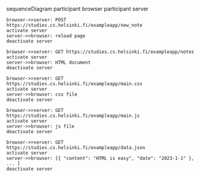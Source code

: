 sequenceDiagram
    participant browser
    participant server

    browser->>server: POST https://studies.cs.helsinki.fi/exampleapp/new_note
    activate server
    server->>browser: reload page
    deactivate server

    browser->>server: GET https://studies.cs.helsinki.fi/exampleapp/notes
    activate server
    server->>browser: HTML document
    deactivate server

    browser->>server: GET https://studies.cs.helsinki.fi/exampleapp/main.css
    activate server
    server->>browser: css file
    deactivate server

    browser->>server: GET https://studies.cs.helsinki.fi/exampleapp/main.js
    activate server
    server->>browser: js file
    deactivate server

    browser->>server: GET https://studies.cs.helsinki.fi/exampleapp/data.json
    activate server
    server->>browser: [{ "content": "HTML is easy", "date": "2023-1-1" }, ... ]
    deactivate server
